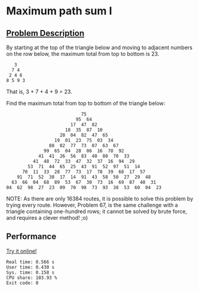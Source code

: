 # Maximum path sum I

## [Problem Description](https://projecteuler.net/problem=18)

By starting at the top of the triangle below and moving to adjacent numbers on the row below, the maximum total from top to bottom is 23.

       3
      7 4
     2 4 6
    8 5 9 3

That is, 3 + 7 + 4 + 9 = 23.

Find the maximum total from top to bottom of the triangle below:

                                75
                              95  64
                            17  47  82
                          18  35  87  10
                        20  04  82  47  65
                      19  01  23  75  03  34
                    88  02  77  73  07  63  67
                  99  65  04  28  06  16  70  92
                41  41  26  56  83  40  80  70  33
              41  48  72  33  47  32  37  16  94  29
            53  71  44  65  25  43  91  52  97  51  14
          70  11  33  28  77  73  17  78  39  68  17  57
        91  71  52  38  17  14  91  43  58  50  27  29  48
      63  66  04  68  89  53  67  30  73  16  69  87  40  31
    04  62  98  27  23  09  70  98  73  93  38  53  60  04  23

NOTE: As there are only 16384 routes, it is possible to solve this problem by trying every route. However, Problem 67, is the same challenge with a triangle containing one-hundred rows; it cannot be solved by brute force, and requires a clever method! ;o)

## Performance

[Try it online!](https://tio.run/##lVbbbuM2EH3PV8ymQGDDiiLqziw2aAts0QWKboHuWxAYskXbKiTRlehcivx7eoaU7GxrZ1vDtKjhOWcu1FBWdfVYdS8v37272vXd1aJqr1R7T8qaz0q1anS5qxX91ulFrZpA5FTqM6Lvnb3USzo/P4fhxyfqTdGZql1TYchsFBm9Jb1y064q2jV0FqrWD1S0JTX6nrFGU1H@USxVa6jdNQvV9aRbS@qAtHjP3jbFY9XsGjBMUdOq0431AIGFNgZ3VU9h5J8hGPuJhklGsZuFFFNqpzklJAHAzZcNoq16jyKaAToDZoa1D6PUTxVi/U/uj6Z6vQ/n5CdLvgGRCVEavwkSGVGMkYdvwLB3FEErB1AEJ4FhQBTErOU001PxCQmgACHiJDDHNToeZw7XAfQy6GWABayLa5odgUvJTl0QIRNT@MLIEJj8d4KxcCMEJMHIoRsDmgeOEkVnRwjQzUJedElGPM@cH8l@5VekhFNkWuxCCzFi2CRsCagS1ARz8Tp9di6E88F5jMnzZmW8F5xn7u6TQyFYMxt0o2FZxM7OPhPYEkiHGYfJqQxUW9DU1Y11c@kCTzm/YPCN9VS6Z4CLFAlLthTOIx90eY/kUPLcUWXk4rGSwzMS2h769fOXj9f0Q8/Pf6eowNBt/QRnUR6jjXdGocEq7jPa6r6vcJRw4/S6vsdkw2Z3vtDiCQ30xAeDulfdkyP79LN@4HtvPIeQk8dq3HB90Shaboq6Vu1a0UNlNlQc2nCpW1NULUvqVl1udm3ZqZIPl/49x7Qs2lYbdKsLp@QQFh280kp3S@XZw6pTf@6qTvUQXtYcCTXKbHT5jt7rKSrAZyCfinuvt7ast1ly57mZTDw08XgnEH6MkYd7S44jCJgcVhGM1jDwUGfGOXy61xMSK8LDDnhoPsxxjfb6OdQCcDJwMqwEzMU1zfbxSFZz6iGjU/jFyOBR7qOK4YFHiJUEI4dGDEQeOGQUfYWEThay1UUb8TxzupL9yBGdcNTMiF0UIUYMm4QtAUuClWAu9hmxNyGcNsc7ZsaVzLh2nE/u7pNDlsL5Yc1oWBWx88P@EtgSKIcZR8cZjExbrdTVh3VzrCa2glAKBt9YT6XbM65KJEa2ZXEe@aDNeyCH6uaOLSMXk1Ud9jl09bzjhwkv3y2tlZmPD9V8W5jNvN81k9s7j@b2WyyXUw@v5GuefYO0UUVJz4RuqMG/NfPRMB9M6E2n6N7xhN7oFVnUYEDX0@XNCQes4g1qB7HZR7zW/cJMnD@7MJ0OauJ/qM3ESb2ZGBRVW56Nv2@UAu909TjU7Q2ER9ZXX1dLNdn3Nvbd9y8F6Ni0X6re@Kuq683k1XSPnSKuMZRtUc5rtTJzPqHmf6lO95MaHI9wcO1LXq2c06XetcauT@nmA0MOe8BWl27dq8F2TP02eGbonfPwjwK5sIYzeJAOfB8HbltOrhsUwt/qh0novY7nkBgKgK9lPd/Q76ZTReM3xXZyMfnUGrVWnV9W68r0kws@P6bT49hjYTPhlM8TMsc38eI13iriT9xkOhTAFuHTZ3@7M/2r/7e@rcjZy8vf)

```
Real time: 0.566 s
User time: 0.430 s
Sys. time: 0.158 s
CPU share: 103.93 %
Exit code: 0
```